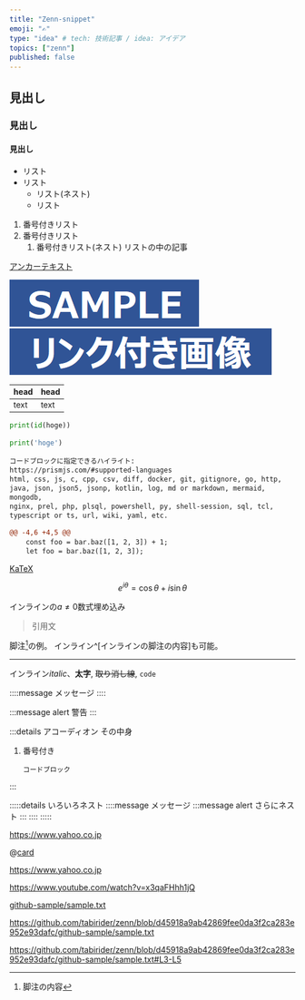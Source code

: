 ```yaml
---
title: "Zenn-snippet"
emoji: "✍️"
type: "idea" # tech: 技術記事 / idea: アイデア
topics: ["zenn"]
published: false
---
```

<!-- 見出し -->
## 見出し
### 見出し
#### 見出し
<!-- リスト -->
- リスト
- リスト
  - リスト(ネスト)
  * リスト
1.  番号付きリスト
2.  番号付きリスト
    1. 番号付きリスト(ネスト)
        リストの中の記事

<!-- リンク -->
[アンカーテキスト](https://www.google.co.jp/)

<!-- 画像 -->
![](/images/zenn-snippet/sample.png)
[![](/images/zenn-snippet/linked-image.png)](https://www.google.co.jp/)

<!-- テーブル -->
|head|head|
|--|--|
|text|text|

<!-- コードブロック -->
```python
print(id(hoge))
```

```python:hoge.py
print('hoge')
```

```
コードブロックに指定できるハイライト:
https://prismjs.com/#supported-languages
html, css, js, c, cpp, csv, diff, docker, git, gitignore, go, http,
java, json, json5, jsonp, kotlin, log, md or markdown, mermaid, mongodb,
nginx, prel, php, plsql, powershell, py, shell-session, sql, tcl,
typescript or ts, url, wiki, yaml, etc.
```

```diff js
@@ -4,6 +4,5 @@
    const foo = bar.baz([1, 2, 3]) + 1;
    let foo = bar.baz([1, 2, 3]);
```

<!-- 数式 -->
[KaTeX](https://katex.org/docs/support_table.html)

<!-- 数式ブロック -->

$$
e^{i\theta} = \cos\theta + i\sin\theta
$$

インラインの$a\ne0$数式埋め込み

<!-- 引用 -->
> 引用文

<!-- 脚注 -->
脚注[^1]の例。
インライン^[インラインの脚注の内容]も可能。

[^1]: 脚注の内容

<!-- 区切り線 -->
---

インライン*italic*、**太字**, ~~取り消し線~~, `code`

<!-- Zenn独自拡張 -->
::::message
メッセージ
::::

:::message alert
警告
:::

:::details アコーディオン
その中身
1.  番号付き
    ```
    コードブロック
    ```
:::

:::::details いろいろネスト
  ::::message
  メッセージ
  :::message alert
  さらにネスト
  :::
  ::::
:::::

<!-- カード -->
https://www.yahoo.co.jp
<!-- カードがうまくいかない場合 -->
@[card](https://www.yahoo.co.jp)
<!-- リンクのみ -->
<https://www.yahoo.co.jp>

<!-- YouTube -->

https://www.youtube.com/watch?v=x3qaFHhh1jQ

<!-- GitHub -->
[github-sample/sample.txt](https://github.com/tabirider/zenn/blob/d45918a9ab42869fee0da3f2ca283e952e93dafc/github-sample/sample.txt)

https://github.com/tabirider/zenn/blob/d45918a9ab42869fee0da3f2ca283e952e93dafc/github-sample/sample.txt

https://github.com/tabirider/zenn/blob/d45918a9ab42869fee0da3f2ca283e952e93dafc/github-sample/sample.txt#L3-L5